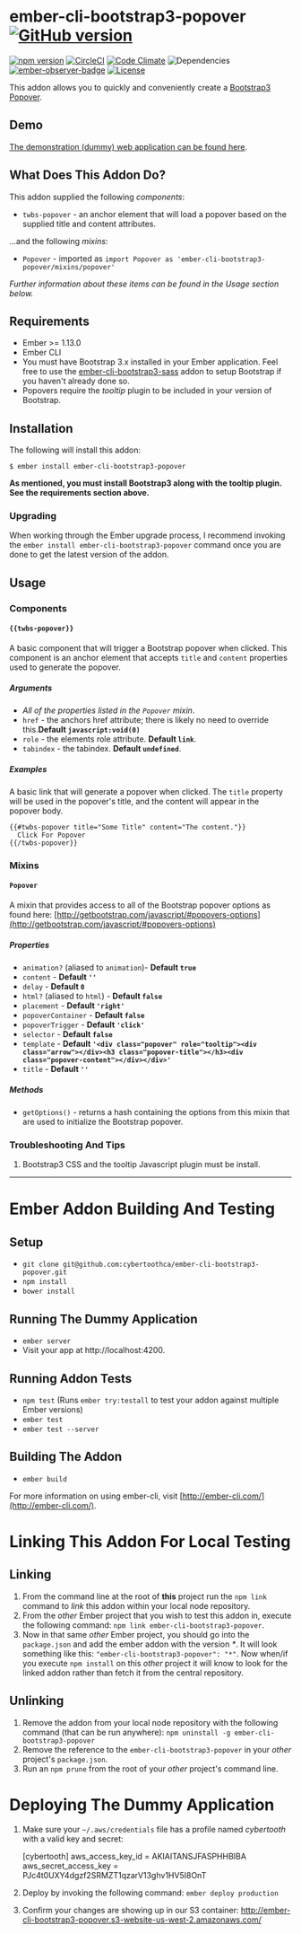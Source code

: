 # ember-cli-bootstrap3-popover [![GitHub version](http://badge.fury.io/gh/cybertoothca%2Fember-cli-bootstrap3-popover.svg)](https://badge.fury.io/gh/cybertoothca%2Fember-cli-bootstrap3-popover)

[![npm version](http://badge.fury.io/js/ember-cli-bootstrap3-popover.svg)](http://badge.fury.io/js/ember-cli-bootstrap3-popover) [![CircleCI](http://circleci.com/gh/cybertoothca/ember-cli-bootstrap3-popover.svg?style=shield)](http://circleci.com/gh/cybertoothca/ember-cli-bootstrap3-popover) [![Code Climate](http://codeclimate.com/github/cybertoothca/ember-cli-bootstrap3-popover/badges/gpa.svg)](http://codeclimate.com/github/cybertoothca/ember-cli-bootstrap3-popover) ![Dependencies](http://david-dm.org/cybertoothca/ember-cli-bootstrap3-popover.svg) [![ember-observer-badge](http://emberobserver.com/badges/ember-cli-bootstrap3-popover.svg)](http://emberobserver.com/addons/ember-cli-bootstrap3-popover) [![License](http://img.shields.io/npm/l/ember-cli-bootstrap3-popover.svg)](LICENSE.md)

This addon allows you to quickly and conveniently create a [Bootstrap3 Popover](http://getbootstrap.com/javascript/#popovers).

## Demo

[The demonstration (dummy) web application can be found here](http://ember-cli-bootstrap3-popover.s3-website-us-west-2.amazonaws.com/). 

## What Does This Addon Do?

This addon supplied the following _components_:

* `twbs-popover` - an anchor element that will load a popover based on the supplied
title and content attributes.

...and the following _mixins_:

* `Popover` - imported as
`import Popover as 'ember-cli-bootstrap3-popover/mixins/popover'`

_Further information about these items can be found in the Usage
section below._

## Requirements

* Ember >= 1.13.0
* Ember CLI
* You must have Bootstrap 3.x installed in your Ember application.  Feel free to use the
  [ember-cli-bootstrap3-sass](http://emberobserver.com/addons/ember-cli-bootstrap3-sass)
  addon to setup Bootstrap if you haven't already done so.
* Popovers require the _tooltip_ plugin to be included in your version of Bootstrap.

## Installation

The following will install this addon:

    $ ember install ember-cli-bootstrap3-popover

__As mentioned, you must install Bootstrap3 along with the tooltip plugin.  See the requirements section above.__

### Upgrading

When working through the Ember upgrade process, I recommend
invoking the `ember install ember-cli-bootstrap3-popover` command once
you are done to get the latest version of the addon.

## Usage

### Components

#### `{{twbs-popover}}`

A basic component that will trigger a Bootstrap popover when clicked.  This component is
an anchor element that accepts `title` and `content` properties used to generate
the popover.

##### Arguments

* _All of the properties listed in the `Popover` mixin_.
* `href` - the anchors href attribute; there is likely no need to override 
this.**Default `javascript:void(0)`**
* `role` - the elements role attribute.  **Default `link`**.
* `tabindex` - the tabindex.  **Default `undefined`**.

##### Examples

A basic link that will generate a popover when clicked.  The `title` property
will be used in the popover's title, and the content will appear in the
popover body.

    {{#twbs-popover title="Some Title" content="The content."}}
      Click For Popover
    {{/twbs-popover}}

### Mixins

#### `Popover`

A mixin that provides access to all of the Bootstrap popover options as found
here: [http://getbootstrap.com/javascript/#popovers-options](http://getbootstrap.com/javascript/#popovers-options)

##### Properties

* `animation?` (aliased to `animation`)- **Default `true`**
* `content` - **Default `''`**
* `delay` - **Default `0`**
* `html?` (aliased to `html`) - **Default `false`**
* `placement` - **Default `'right'`**
* `popoverContainer` - **Default `false`**
* `popoverTrigger` - **Default `'click'`**
* `selector` - **Default `false`**
* `template` - **Default `'<div class="popover" role="tooltip"><div class="arrow"></div><h3 class="popover-title"></h3><div class="popover-content"></div></div>'`**
* `title` - **Default `''`**

##### Methods

* `getOptions()` - returns a hash containing the options from this mixin
that are used to initialize the Bootstrap popover.

### Troubleshooting And Tips

1. Bootstrap3 CSS and the tooltip Javascript plugin must be install.

---

# Ember Addon Building And Testing

## Setup

* `git clone git@github.com:cybertoothca/ember-cli-bootstrap3-popover.git`
* `npm install`
* `bower install`

## Running The Dummy Application

* `ember server`
* Visit your app at http://localhost:4200.

## Running Addon Tests

* `npm test` (Runs `ember try:testall` to test your addon against multiple Ember versions)
* `ember test`
* `ember test --server`

## Building The Addon

* `ember build`

For more information on using ember-cli, visit [http://ember-cli.com/](http://ember-cli.com/).

# Linking This Addon For Local Testing

## Linking

1. From the command line at the root of __this__ project run the
`npm link` command to _link_ this addon within your local
node repository.
1. From the _other_ Ember project that you wish to test this addon
in, execute the following command:
`npm link ember-cli-bootstrap3-popover`.
1. Now in that same _other_ Ember project, you should go into the
`package.json` and add the ember addon with the version _*_.  It will
look something like this: `"ember-cli-bootstrap3-popover": "*"`.  Now
when/if you execute `npm install` on this _other_ project it
will know to look for the linked addon rather than fetch it from
the central repository.

## Unlinking

1. Remove the addon from your local node repository with the following
command (that can be run anywhere):
`npm uninstall -g ember-cli-bootstrap3-popover`
1. Remove the reference to the `ember-cli-bootstrap3-popover`
in your _other_ project's `package.json`.
1. Run an `npm prune` from the root of your _other_ project's command line.

# Deploying The Dummy Application

1. Make sure your `~/.aws/credentials` file has a profile named _cybertooth_ 
with a valid key and secret:


    \[cybertooth\]
    aws_access_key_id = AKIAITANSJFASPHHBIBA
    aws_secret_access_key = PJc4t0UXY4dgzf2SRMZT1qzarV13ghv1HV5I8OnT

2. Deploy by invoking the following command: `ember deploy production`
1. Confirm your changes are showing up in our S3 container: http://ember-cli-bootstrap3-popover.s3-website-us-west-2.amazonaws.com/


